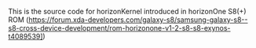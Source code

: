 This is the source code for horizonKernel introduced in horizonOne S8(+) ROM (https://forum.xda-developers.com/galaxy-s8/samsung-galaxy-s8--s8-cross-device-development/rom-horizonone-v1-2-s8-s8-exynos-t4089539])
